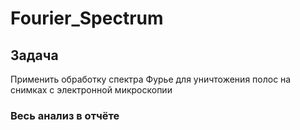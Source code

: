 # Fourier_Spectrum

## Задача

Применить обработку спектра Фурье для уничтожения полос на снимках с электронной микроскопии

### Весь анализ в отчёте